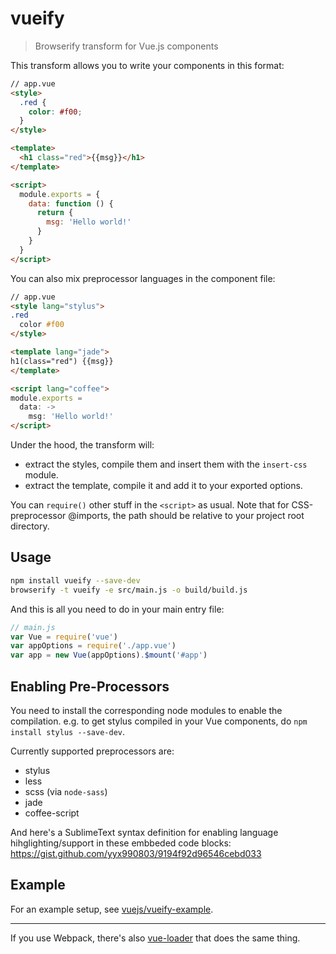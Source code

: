 # vueify

> Browserify transform for Vue.js components

This transform allows you to write your components in this format:

``` html
// app.vue
<style>
  .red {
    color: #f00;
  }
</style>

<template>
  <h1 class="red">{{msg}}</h1>
</template>

<script>
  module.exports = {
    data: function () {
      return {
        msg: 'Hello world!'
      }
    }
  }
</script>
```

You can also mix preprocessor languages in the component file:

``` html
// app.vue
<style lang="stylus">
.red
  color #f00
</style>

<template lang="jade">
h1(class="red") {{msg}}
</template>

<script lang="coffee">
module.exports =
  data: ->
    msg: 'Hello world!'
</script>
```

Under the hood, the transform will:

- extract the styles, compile them and insert them with the `insert-css` module.
- extract the template, compile it and add it to your exported options.

You can `require()` other stuff in the `<script>` as usual. Note that for CSS-preprocessor @imports, the path should be relative to your project root directory.

## Usage

``` bash
npm install vueify --save-dev
browserify -t vueify -e src/main.js -o build/build.js
```

And this is all you need to do in your main entry file:

``` js
// main.js
var Vue = require('vue')
var appOptions = require('./app.vue')
var app = new Vue(appOptions).$mount('#app')
```

## Enabling Pre-Processors

You need to install the corresponding node modules to enable the compilation. e.g. to get stylus compiled in your Vue components, do `npm install stylus --save-dev`.

Currently supported preprocessors are:

- stylus
- less
- scss (via `node-sass`)
- jade
- coffee-script

And here's a SublimeText syntax definition for enabling language hihglighting/support in these embbeded code blocks: https://gist.github.com/yyx990803/9194f92d96546cebd033

## Example

For an example setup, see [vuejs/vueify-example](https://github.com/vuejs/vueify-example).

---

If you use Webpack, there's also [vue-loader](https://github.com/vuejs/vue-loader) that does the same thing.